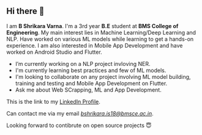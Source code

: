 ## Hi there 👋

I am **B Shrikara Varna**. I'm a 3rd year **B.E** student at **BMS College of Engineering**. My main interest lies in Machine Learning/Deep Learning and NLP. Have worked on various ML models while learning to get a hands-on experience. I am also interested in Mobile App Development and have worked on Android Studio and Flutter. 


* I’m currently working on a NLP project invloving NER.
* I'm currently learning best practices and few of ML models.
* I'm looking to collaborate on any project involving ML model building, training and testing and Mobile App Development on Flutter.
* Ask me about Web SCrapping, ML and App Development.

This is the link to my [LinkedIn Profile](https://www.linkedin.com/in/shrikara-b-varna-963592192/).

Can contact me via my email *bshrikara.is18@bmsce.ac.in*.

Looking forward to contibrute on open source projects :innocent:
<!--
**ShrikaraVarna/ShrikaraVarna** is a ✨ _special_ ✨ repository because its `README.md` (this file) appears on your GitHub profile.

Here are some ideas to get you started:

- 🔭 I’m currently working on...
- 🌱 I’m currently learning ...
- 👯 I’m looking to collaborate on ...
- 🤔 I’m looking for help with ...
- 💬 Ask me about ...
- 📫 How to reach me: ...
- 😄 Pronouns: ...
- ⚡ Fun fact: ...
-->

